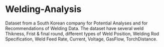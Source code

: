 # Welding-Analysis
Dataset from a South Korean company for Potential Analyses and for Recommendations of Welding Data. The dataset have several weld Thikness, Frist & final round, different types of Weld Position, Welding Rod Specification, Weld Feed Rate, Current, Voltage, GasFlow, TorchDistance.
